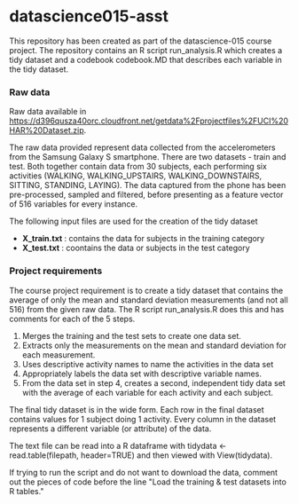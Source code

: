 # datascience015-asst
This repository has been created as part of the datascience-015 course project.
The repository contains an R script run_analysis.R which creates a tidy dataset and a codebook codebook.MD that describes each variable in the tidy dataset.

### Raw data
Raw data available in https://d396qusza40orc.cloudfront.net/getdata%2Fprojectfiles%2FUCI%20HAR%20Dataset.zip.

The raw data provided represent data collected from the accelerometers from the Samsung Galaxy S smartphone. There are two datasets - train and test. Both together contain data from 30 subjects, each performing six activities (WALKING, WALKING_UPSTAIRS, WALKING_DOWNSTAIRS, SITTING, STANDING, LAYING). The data captured from the phone has been pre-processed, sampled and filtered, before presenting as a feature vector of 516 variables for every instance. 

The following input files are used for the creation of the tidy dataset

* **X_train.txt** : contains the data for subjects in the training category
* **X_test.txt** : coontains the data or subjects in the test category 

### Project requirements
The course project requirement is to create a tidy dataset that contains the average of only the mean and standard deviation measurements (and not all 516) from the given raw data. The R script run_analysis.R does this and has comments for each of the 5 steps.   

1. Merges the training and the test sets to create one data set.
2. Extracts only the measurements on the mean and standard deviation for each measurement. 
3. Uses descriptive activity names to name the activities in the data set
4. Appropriately labels the data set with descriptive variable names. 
5. From the data set in step 4, creates a second, independent tidy data set with the average of each variable for each activity and each subject.

The final tidy dataset is in the wide form. Each row in the final dataset contains values for 1 subject doing 1 activity. Every column in the dataset represents a different variable (or attribute) of the data.

The text file can be read into a R dataframe with tidydata <- read.table(filepath, header=TRUE) and then viewed with View(tidydata).

If trying to run the script and do not want to download the data, comment out the pieces of code before the line "Load the training & test datasets into R tables."
 